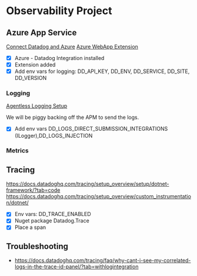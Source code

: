 # Observability Project

## Azure App Service

[Connect Datadog and Azure](https://docs.datadoghq.com/integrations/azure/?tab=azurecliv20)
[Azure WebApp Extension](https://docs.datadoghq.com/serverless/azure_app_services/?tab=net#overview)

- [x] Azure - Datadog Integration installed
- [x] Extension added
- [x] Add env vars for logging: DD_API_KEY, DD_ENV, DD_SERVICE, DD_SITE, DD_VERSION

### Logging

[Agentless Logging Setup](https://docs.datadoghq.com/logs/log_collection/csharp/?tab=serilog#agentless-logging-with-apm)

We will be piggy backing off the APM to send the logs.

- [x] Add env vars DD_LOGS_DIRECT_SUBMISSION_INTEGRATIONS (ILogger),DD_LOGS_INJECTION

### Metrics

## Tracing

https://docs.datadoghq.com/tracing/setup_overview/setup/dotnet-framework/?tab=code
https://docs.datadoghq.com/tracing/setup_overview/custom_instrumentation/dotnet/

- [x] Env vars: DD_TRACE_ENABLED
- [x] Nuget package Datadog.Trace
- [x] Place a span

## Troubleshooting

- https://docs.datadoghq.com/tracing/faq/why-cant-i-see-my-correlated-logs-in-the-trace-id-panel/?tab=withlogintegration